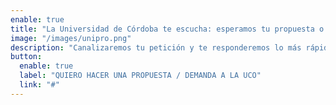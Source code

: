```yaml
---
enable: true
title: "La Universidad de Córdoba te escucha: esperamos tu propuesta o demanda"
image: "/images/unipro.png"
description: "Canalizaremos tu petición y te responderemos lo más rápido posible para ofrecerte la oferta de servicios más ajustada a tu demanda."
button:
  enable: true
  label: "QUIERO HACER UNA PROPUESTA / DEMANDA A LA UCO"
  link: "#"
---
```


